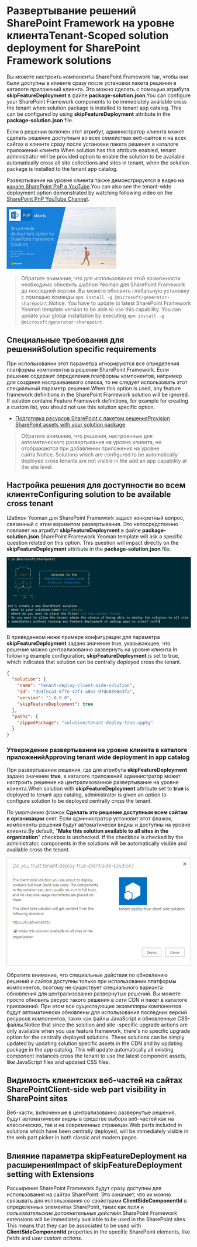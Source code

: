 # <a name="tenant-scoped-solution-deployment-for-sharepoint-framework-solutions"></a><span data-ttu-id="9c7b8-101">Развертывание решений SharePoint Framework на уровне клиента</span><span class="sxs-lookup"><span data-stu-id="9c7b8-101">Tenant-Scoped solution deployment for SharePoint Framework solutions</span></span>

<span data-ttu-id="9c7b8-p101">Вы можете настроить компоненты SharePoint Framework так, чтобы они были доступны в клиенте сразу после установки пакета решения в каталоге приложений клиента. Это можно сделать с помощью атрибута **skipFeatureDeployment** в файле **package-solution.json**.</span><span class="sxs-lookup"><span data-stu-id="9c7b8-p101">You can configure your SharePoint Framework components to be immediately available cross the tenant when solution package is installed to tenant app catalog. This can be configured by using **skipFeatureDeployment** attribute in the **package-solution.json** file.</span></span>

<span data-ttu-id="9c7b8-104">Если в решении включен этот атрибут, администратор клиента может сделать решение доступным во всех семействах веб-сайтов и на всех сайтах в клиенте сразу после установки пакета решения в каталоге приложений клиента.</span><span class="sxs-lookup"><span data-stu-id="9c7b8-104">When solution has this attribute enabled, tenant administrator will be provided option to enable the solution to be available automatically cross all site collections and sites in tenant, when the solution package is installed to the tenant app catalog.</span></span> 

<span data-ttu-id="9c7b8-105">Развертывание на уровне клиента также демонстрируется в видео на [канале SharePoint PnP в YouTube](https://www.youtube.com/watch?v=pemHOZCSwZI).</span><span class="sxs-lookup"><span data-stu-id="9c7b8-105">You can also see the tenant-wide deployment option demonstrated by watching following video on the [SharePoint PnP YouTube Channel](https://www.youtube.com/watch?v=pemHOZCSwZI).</span></span>

<a href="https://www.youtube.com/watch?v=pemHOZCSwZI&list=PLR9nK3mnD-OXZbEvTEPxzIOMGXj_aZKJG">
<img src="../../images/tenant-deploy-youtube-video.png" alt="PnP Short Guidance video on tenant-wide deployment option" />
</a>

> <span data-ttu-id="9c7b8-p102">Обратите внимание, что для использования этой возможности необходимо обновить шаблон Yeoman для SharePoint Framework до последней версии. Вы можете обновить глобальную установку с помощью команды `npm install -g @microsoft/generator-sharepoint`.</span><span class="sxs-lookup"><span data-stu-id="9c7b8-p102">Notice. You have to update to latest SharePoint Framework Yeoman template version to be able to use this capability. You can update your global installation by executing `npm install -g @microsoft/generator-sharepoint`.</span></span> 

## <a name="solution-specific-requirements"></a><span data-ttu-id="9c7b8-109">Специальные требования для решений</span><span class="sxs-lookup"><span data-stu-id="9c7b8-109">Solution specific requirements</span></span>

<span data-ttu-id="9c7b8-p103">При использовании этот параметра игнорируются все определения платформы компонентов в решении SharePoint Framework. Если решение содержит определения платформы компонентов, например для создания настраиваемого списка, то не следует использовать этот специальный параметр решения.</span><span class="sxs-lookup"><span data-stu-id="9c7b8-p103">When this option is used, any feature framework definitions in the SharePoint Framework solution will be ignored. If solution contains Feature Framework definitions, for example for creating a custom list, you should not use this solution specific option.</span></span>

* [<span data-ttu-id="9c7b8-112">Подготовка ресурсов SharePoint с пакетом решения</span><span class="sxs-lookup"><span data-stu-id="9c7b8-112">Provision SharePoint assets with your solution package</span></span>](#)

> <span data-ttu-id="9c7b8-p104">Обратите внимание, что решения, настроенные для автоматического развертывания на уровне клиента, не отображаются при добавлении приложения на уровне сайта.</span><span class="sxs-lookup"><span data-stu-id="9c7b8-p104">Notice. Solutions which are configured to be automatically deployed cross tenants are not visible in the add an app capability at the site level.</span></span> 

## <a name="configuring-solution-to-be-available-cross-tenant"></a><span data-ttu-id="9c7b8-115">Настройка решения для доступности во всем клиенте</span><span class="sxs-lookup"><span data-stu-id="9c7b8-115">Configuring solution to be available cross tenant</span></span>

<span data-ttu-id="9c7b8-p105">Шаблон Yeoman для SharePoint Framework задаст конкретный вопрос, связанный с этим вариантом развертывания. Это непосредственно повлияет на атрибут **skipFeatureDeployment** в файле **package-solution.json**.</span><span class="sxs-lookup"><span data-stu-id="9c7b8-p105">SharePoint Framework Yeoman template will ask a specific question related on this option. This question will impact directly on the **skipFeatureDeployment** attribute in the **package-solution.json** file.</span></span> 

![Вопрос Yeoman о варианте развертывания на уровне клиента](../../images/tenant-deploy-yeoman.png)

<span data-ttu-id="9c7b8-119">В приведенном ниже примере конфигурации для параметра **skipFeatureDeployment** задано значение true, указывающее, что решение можно централизованно развернуть на уровне клиента.</span><span class="sxs-lookup"><span data-stu-id="9c7b8-119">In following example configuration, **skipFeatureDeployment** is set to true, which indicates that solution can be centrally deployed cross the tenant.</span></span> 

```json
{
  "solution": {
    "name": "tenant-deploy-client-side-solution",
    "id": "dd4feca4-6f7e-47f1-a0e2-97de8890e3fa",
    "version": "1.0.0.0",
    "skipFeatureDeployment": true
  },
  "paths": {
    "zippedPackage": "solution/tenant-deploy-true.sppkg"
  }
}

```

### <a name="approving-tenant-wide-deployment-in-app-catalog"></a><span data-ttu-id="9c7b8-120">Утверждение развертывания на уровне клиента в каталоге приложений</span><span class="sxs-lookup"><span data-stu-id="9c7b8-120">Approving tenant wide deployment in app catalog</span></span>

<span data-ttu-id="9c7b8-121">При развертывании решения, где для атрибута **skipFeatureDeployment** задано значение **true**, в каталоге приложений администратор может настроить решение на централизованное развертывание на уровне клиента.</span><span class="sxs-lookup"><span data-stu-id="9c7b8-121">When solution with **skipFeatureDeployment** attribute set to **true** is deployed to tenant app catalog, administrator is given an option to configure solution to be deployed centrally cross the tenant.</span></span>

<span data-ttu-id="9c7b8-p106">По умолчанию флажок **Сделать это решение доступным всем сайтам в организации** снят. Если администратор установит этот флажок, компоненты решения будут автоматически видны и доступны на уровне клиента.</span><span class="sxs-lookup"><span data-stu-id="9c7b8-p106">By default, "**Make this solution available to all sites in the organization**" checkbox is unchecked. If the checkbox is checked by the administrator, components in the solutions will be automatically visible and available cross the tenant.</span></span> 

![Параметр "Сделать это решение доступным всем сайтам в организации" при развертывании решения в каталоге приложений](../../images/tenant-deploy-app-catalog.png)

<span data-ttu-id="9c7b8-p107">Обратите внимание, что специальные действия по обновлению решений и сайтов доступны только при использовании платформы компонентов, поэтому не существует специального варианта обновления для централизованно развернутых решений. Вы можете просто обновить ресурс такого решения в сети CDN и пакет в каталоге приложений. При этом все существующие экземпляры компонентов будут автоматически обновлены для использования последних версий ресурсов компонентов, таких как файлы JavaScript и обновленные CSS-файлы.</span><span class="sxs-lookup"><span data-stu-id="9c7b8-p107">Notice that since the solution and site -specific upgrade actions are only available when you use feature framework, there's no specific upgrade option for the centrally deployed solutions. These solutions can be simply updated by updating solution specific assets in the CDN and by updating package in the app catalog. This will update automatically all existing component instances cross the tenant to use the latest component assets, like JavaScript files and updated CSS files.</span></span>

## <a name="client-side-web-part-visibility-in-sharepoint-sites"></a><span data-ttu-id="9c7b8-128">Видимость клиентских веб-частей на сайтах SharePoint</span><span class="sxs-lookup"><span data-stu-id="9c7b8-128">Client-side web part visibility in SharePoint sites</span></span>

<span data-ttu-id="9c7b8-129">Веб-части, включенные в централизованно развернутые решения, будут автоматически видны в средстве выбора веб-частей как на классических, так и на современных страницах.</span><span class="sxs-lookup"><span data-stu-id="9c7b8-129">Web parts included in solutions which have been centrally deployed, will be immediately visible in the web part picker in both classic and modern pages.</span></span> 

## <a name="impact-of-skipfeaturedeployment-setting-with-extensions"></a><span data-ttu-id="9c7b8-130">Влияние параметра skipFeatureDeployment на расширения</span><span class="sxs-lookup"><span data-stu-id="9c7b8-130">Impact of skipFeatureDeployment setting with Extensions</span></span>

<span data-ttu-id="9c7b8-p108">Расширения SharePoint Framework будут сразу доступны для использования на сайтах SharePoint. Это означает, что их можно связывать для использования со свойствами **ClientSideComponentId** в определенных элементах SharePoint, таких как *поля* и *пользовательские дополнительные действия*.</span><span class="sxs-lookup"><span data-stu-id="9c7b8-p108">SharePoint Framework extensions will be immediately available to be used in the SharePoint sites. This means that they can be associated to be used with **ClientSideComponentId** properties in the specific SharePoint elements, like *fields* and *user custom actions*.</span></span> 

